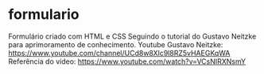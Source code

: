 # formulario
Formulário criado com HTML e CSS
Seguindo o tutorial do Gustavo Neitzke para aprimoramento de conhecimento.
Youtube Gustavo Neitzke: https://www.youtube.com/channel/UCd8w8Xlc9l8RZ5vHAEGKqWA
Referência do vídeo: https://www.youtube.com/watch?v=VCsNIRXNsmY


